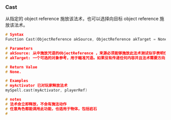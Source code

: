 ### Cast

从指定的 object reference 施放该法术，也可以选择向目标 object reference 施放该法术。

```c
# Syntax
Function Cast(ObjectReference akSource, ObjectReference akTarget = None) native

# Parameters
# akSource: 从中施放咒语的ObjectReference ，来源必须能够施放此法术测试似乎表明任何东西都会起作用，无论他们是否拥有该法术)
# akTarget: 一个可选的对象参考，用于瞄准咒语。如果没有传递任何内容并且法术需要方向，它将瞄准默认方向。

# Return Value
# None.

# Examples
# myActivator 已对玩家释放法术
mySpell.cast(myActivator, playerRef)

# notes
# 法术会立即释放，不会有施法动作
# 任意角色都能调用此功能，也适用于物体，包括岩石
# 
```

